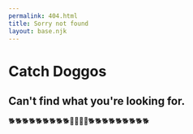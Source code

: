 ```yaml
---
permalink: 404.html
title: Sorry not found
layout: base.njk
---
```


# Catch Doggos
## Can't find what you're looking for.


🐕🐕🐕🐕🐕🐕🐕🐕🐕🤷‍♀️🤷‍♂️🐕🐕🐕🐕🐕🐕🐕🐕🐕